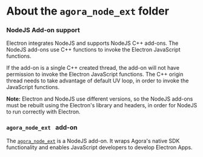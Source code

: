# About the `agora_node_ext` folder

### NodeJS Add-on support

Electron integrates NodeJS and supports NodeJS C++ add-ons. The NodeJS add-ons use C++ functions to invoke the Electron JavaScript functions.

If the add-on is a single C++ created thread, the add-on will not have permission to invoke the Electron JavaScript functions. The C++ origin thread needs to take advantage of default UV loop, in order to invoke the JavaScript functions.
	
**Note:** Electron and NodeJS use different versions, so the NodeJS add-ons must be rebuilt using the Electron's library and headers, in order for NodeJS to run correctly with Electron.


### `agora_node_ext ` add-on

The [`agora_node_ext`](agora_node_ext/agora_node_ext.cpp) is a NodeJS add-on. It wraps Agora's native SDK functionality and enables JavaScript developers to develop Electron Apps.